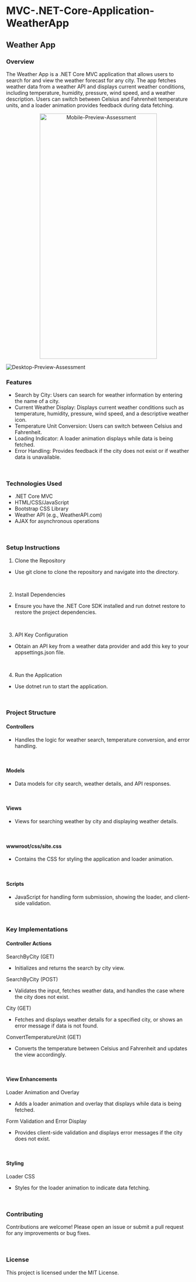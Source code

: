 # MVC-.NET-Core-Application-WeatherApp
<h2>Weather App</h2>
<h3>Overview</h3>

<p>The Weather App is a .NET Core MVC application that allows users to search for and view the weather forecast for any city. The app fetches weather data from a weather API and displays current weather conditions, including temperature, humidity, pressure, wind speed, and a weather description. Users can switch between Celsius and Fahrenheit temperature units, and a loader animation provides feedback during data fetching.<p/>
<be>

<p align="center">
<img src="https://i.ibb.co/smZM6n5/Mobile-Preview-Assesment.png" alt="Mobile-Preview-Assessment" width="320" height="670.8">
<p/>

<img src="https://i.ibb.co/Y0zYF68/Desktop-Preview-Assesment.png" alt="Desktop-Preview-Assessment" width="auto" height="auto">

<h3>Features</h3>

- Search by City: Users can search for weather information by entering the name of a city.
- Current Weather Display: Displays current weather conditions such as temperature, humidity, pressure, wind speed, and a descriptive weather icon.
- Temperature Unit Conversion: Users can switch between Celsius and Fahrenheit.
- Loading Indicator: A loader animation displays while data is being fetched.
- Error Handling: Provides feedback if the city does not exist or if weather data is unavailable.
<br>

<h3>Technologies Used</h3>

- .NET Core MVC
- HTML/CSS/JavaScript
- Bootstrap CSS Library
- Weather API (e.g., WeatherAPI.com)
- AJAX for asynchronous operations
<br>

<h3>Setup Instructions</h3>

1. Clone the Repository

- Use git clone to clone the repository and navigate into the directory.
<br>

2. Install Dependencies

- Ensure you have the .NET Core SDK installed and run dotnet restore to restore the project dependencies.
<br>

3. API Key Configuration

- Obtain an API key from a weather data provider and add this key to your appsettings.json file.
<br>

4. Run the Application

- Use dotnet run to start the application.
<br>

<h3>Project Structure</h3>

<h4>Controllers</h4>

- Handles the logic for weather search, temperature conversion, and error handling.
<br>

<h4>Models</h4>

- Data models for city search, weather details, and API responses.
<br>

<h4>Views</h4>

- Views for searching weather by city and displaying weather details.
<br>

<h4>wwwroot/css/site.css</h4>

- Contains the CSS for styling the application and loader animation.
<br>

<h4>Scripts</h4>

- JavaScript for handling form submission, showing the loader, and client-side validation.
<br>


<h3>Key Implementations</h3>

<h4>Controller Actions</h4>

SearchByCity (GET)
- Initializes and returns the search by city view.

SearchByCity (POST)
- Validates the input, fetches weather data, and handles the case where the city does not exist.

City (GET)
- Fetches and displays weather details for a specified city, or shows an error message if data is not found.

ConvertTemperatureUnit (GET)
- Converts the temperature between Celsius and Fahrenheit and updates the view accordingly.
<br>

<h4>View Enhancements</h4>

Loader Animation and Overlay
- Adds a loader animation and overlay that displays while data is being fetched.

Form Validation and Error Display
- Provides client-side validation and displays error messages if the city does not exist.
<br>

<h4>Styling</h4>

Loader CSS
- Styles for the loader animation to indicate data fetching.
<br>


<h3>Contributing</h3>

<p>Contributions are welcome! Please open an issue or submit a pull request for any improvements or bug fixes.</p>
<br>


<h3>License</h3>

<p>This project is licensed under the MIT License.</p>
